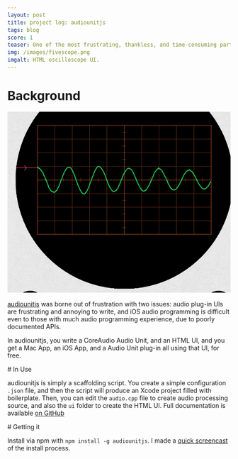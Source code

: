 ```yaml
---
layout: post
title: project log: audiounitjs
tags: blog
score: 1
teaser: One of the most frustrating, thankless, and time-consuming parts of audio plug-in development is creating the UI.  I've made a framework to allow audio programmers to use HTML and Javascript to quickly write plug-in UIs.  As a bonus, you can write your audio processing and UI code once, and then compile it as a Mac plug-in, a Mac standalone app, and an iOS app!
img: /images/fivescope.png
imgalt: HTML oscilloscope UI.
---
```


# Background

![HTML Oscilloscope](/images/fivescope.png)

[audiounitjs](https://www.github.com/russellmcc/audiounitjs) was borne out of frustration with two issues: audio plug-in UIs are frustrating and annoying to write, and iOS audio programming is difficult even to those with much audio programming experience, due to poorly documented APIs.

In audiounitjs, you write a CoreAudio Audio Unit, and an HTML UI, and you get a Mac App, an iOS App, and a Audio Unit plug-in all using that UI, for free.

</div><div class="post">
# In Use

audiounitjs is simply a scaffolding script.  You create a simple configuration `.json` file, and then the script will produce an Xcode project filled with boilerplate.  Then, you can edit the `audio.cpp` file to create audio processing source, and also the `ui` folder to create the HTML UI.  Full documentation is available [on GitHub](https://www.github.com/russellmcc/audiounitjs)

</div><div class="post">
# Getting it

Install via npm with `npm install -g audiounitjs`.  I made a [quick screencast](http://youtu.be/tqxOLf8EmdU) of the install process.

